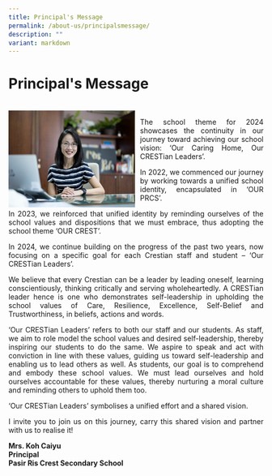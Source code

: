 ```yaml
---
title: Principal's Message
permalink: /about-us/principalsmessage/
description: ""
variant: markdown
---
```

<h1>Principal's Message</h1>
<div><br>
<div style="float: left">
<img src="/images/Our%20Staff/Principal_Message_2024.jpg" alt="Principal_PRCS.jpeg" style="width:250px; margin-right:10px;">
</div><div>

<p align="justify">The school theme for 2024 showcases the continuity in our journey toward achieving our school vision: ‘Our Caring Home, Our CRESTian Leaders’. </p>

<p align="justify">In 2022, we commenced our journey by working towards a unified school identity, encapsulated in ‘OUR PRCS’. </p>

<p align="justify">In 2023, we reinforced that unified identity by reminding ourselves of the school values and dispositions that we must embrace, thus adopting the school theme ‘OUR CREST’.  </p>

<p align="justify">In 2024, we continue building on the progress of the past two years, now focusing on a specific goal for each Crestian staff and student – ‘Our CRESTian Leaders’. </p>

<p align="justify">We believe that every Crestian can be a leader by leading oneself, learning conscientiously, thinking critically and serving wholeheartedly. A CRESTian leader hence is one who demonstrates self-leadership in upholding the school values of Care, Resilience, Excellence, Self-Belief and Trustworthiness, in beliefs, actions and words. </p>

<p align="justify">‘Our CRESTian Leaders’ refers to both our staff and our students. As staff, we aim to role model the school values and desired self-leadership, thereby inspiring our students to do the same. We aspire to speak and act with conviction in line with these values, guiding us toward self-leadership and enabling us to lead others as well. As students, our goal is to comprehend and embody these school values. We must lead ourselves and hold ourselves accountable for these values, thereby nurturing a moral culture and reminding others to uphold them too. </p>

<p align="justify">‘Our CRESTian Leaders’ symbolises a unified effort and a shared vision. </p>

<p align="justify">I invite you to join us on this journey, carry this shared vision and partner with us to realise it! </p>

<p><strong>Mrs. Koh Caiyu<br>
Principal<br>
Pasir Ris Crest Secondary School</strong></p></div></div>


<!--
<h1>Principal's Message</h1>
<div>
<div style="float: left">
<img style="width:250px; margin-right:10px;" alt="Principal_PRCS.jpeg" src="/images/Principal_PRCS.jpeg">
</div><div>

<p align="justify">A warm welcome to Pasir Ris Crest Secondary!</p>
<p align="justify">When you enter our campus, you will see the phrase &lsquo;Home of the Overcomers&rsquo;, shining beautifully under the warm rays. Indeed, this is our home, our PRCS, where we want all of you to be able to find your place, your growth, and strength to take on and overcome any challenge in life</p>  **this was hidden before**
<p align="justify"> If you have ever heard us share about PRCS, you would remember our emphasis on our school culture of Care, Excellence and Positive Self-Belief. In PRCS, we believe that only with the desired culture, staff and students can find their place, learn and lead themselves towards the school's vision and mission.
	
Hence, every year, we have a school theme to galvanise our efforts and guide our focus in this process of culture building.
	
The school theme for 2022 was OUR PRCS, highlighting the singular and collective identity to be owned by all staff and students.

For 2023, our school theme is OUR CREST.

The determiner ‘OUR’ is retained to continue the emphasis on collective ownership, in line with the school vision. The school values represented by CREST are brought to the foreground, because we believe that values guide behaviours, and behaviours shape culture.

But what are our CREST values, and how do we want our staff and students to demonstrate them?
</p>
<ul>
<li><u><b>C</b></u>are: To Care is to demonstrate kindness, respect and empathy for others.</li>
<li><u><b>R</b></u>esilience: To be Resilient is to persevere through adversities with a positive mindset, and recover with mental and emotional strength.</li>
<li><u><b>E</b></u>xcellence: To pursue Excellence is to put in one’s best effort in all endeavours and to seek constant betterment of oneself.</li>
<li><u><b>S</b></u>elf-belief: To have Self-belief is to have confidence in one’s ability while having the humility to learn continuously.</li>
<li><u><b>T</b></u>rustworthiness: To be Trustworthy necessitates one to be a person of integrity and honesty, and thus, having the quality to be reliable and dependable when working and interacting with others.</li>
</ul>
<p align="justify">PRCS seeks to inculcate these values in our staff and students, and I invite you, to join us on this journey in building OUR caring home, and be our CRESTian leaders!</p>

<p><strong>Mrs. Koh Caiyu<br>
Principal<br>
Pasir Ris Crest Secondary School</strong></p></div></div> 
-->